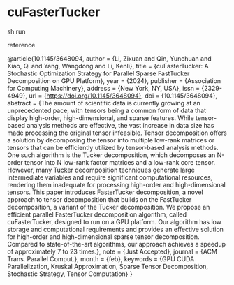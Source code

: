 # cuFasterTucker


sh run


reference


@article{10.1145/3648094,
author = {Li, Zixuan and Qin, Yunchuan and Xiao, Qi and Yang, Wangdong and Li, Kenli},
title = {cuFasterTucker: A Stochastic Optimization Strategy for Parallel Sparse FastTucker Decomposition on GPU Platform},
year = {2024},
publisher = {Association for Computing Machinery},
address = {New York, NY, USA},
issn = {2329-4949},
url = {https://doi.org/10.1145/3648094},
doi = {10.1145/3648094},
abstract = {The amount of scientific data is currently growing at an unprecedented pace, with tensors being a common form of data that display high-order, high-dimensional, and sparse features. While tensor-based analysis methods are effective, the vast increase in data size has made processing the original tensor infeasible. Tensor decomposition offers a solution by decomposing the tensor into multiple low-rank matrices or tensors that can be efficiently utilized by tensor-based analysis methods. One such algorithm is the Tucker decomposition, which decomposes an N-order tensor into N low-rank factor matrices and a low-rank core tensor. However, many Tucker decomposition techniques generate large intermediate variables and require significant computational resources, rendering them inadequate for processing high-order and high-dimensional tensors. This paper introduces FasterTucker decomposition, a novel approach to tensor decomposition that builds on the FastTucker decomposition, a variant of the Tucker decomposition. We propose an efficient parallel FasterTucker decomposition algorithm, called cuFasterTucker, designed to run on a GPU platform. Our algorithm has low storage and computational requirements and provides an effective solution for high-order and high-dimensional sparse tensor decomposition. Compared to state-of-the-art algorithms, our approach achieves a speedup of approximately 7 to 23 times.},
note = {Just Accepted},
journal = {ACM Trans. Parallel Comput.},
month = {feb},
keywords = {GPU CUDA Parallelization, Kruskal Approximation, Sparse Tensor Decomposition, Stochastic Strategy, Tensor Computation}
}
